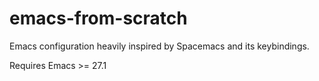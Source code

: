 # emacs-from-scratch
Emacs configuration heavily inspired by Spacemacs and its keybindings.

Requires Emacs >= 27.1
